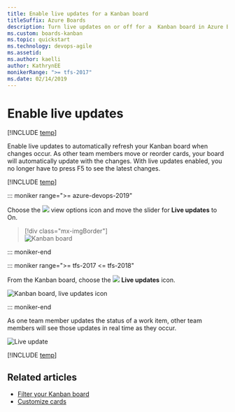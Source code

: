 ```yaml
---
title: Enable live updates for a Kanban board
titleSuffix: Azure Boards
description: Turn live updates on or off for a  Kanban board in Azure Boards or Team Foundation Server
ms.custom: boards-kanban
ms.topic: quickstart
ms.technology: devops-agile
ms.assetid:
ms.author: kaelli
author: KathrynEE
monikerRange: ">= tfs-2017"
ms.date: 02/14/2019
---
```


# Enable live updates

[!INCLUDE [temp](../includes/version-vsts-tfs-2017-on.md)]

<a id="live-updates"></a>

Enable live updates to automatically refresh your Kanban board when changes occur. As other team members move or reorder cards, your board will automatically update with the changes. With live updates enabled, you no longer have to press F5 to see the latest changes.

[!INCLUDE [temp](../includes/prerequisites-kanban.md)]

::: moniker range=">= azure-devops-2019"

Choose the ![ ](../media/icons/view-options-icon.png) view options icon and move the slider for **Live updates** to On.

> [!div class="mx-imgBorder"]  
> ![Kanban board](media/turn-live-updates-on-agile.png)

::: moniker-end

::: moniker range=">= tfs-2017 <= tfs-2018"

From the Kanban board, choose the ![ ](../media/icons/live-updates-icon.png) **Live updates** icon.

![Kanban board, live updates icon](../media/kanban-live-updates.png)

::: moniker-end

As one team member updates the status of a work item, other team members will see those updates in real time as they occur.

![Live update](media/kanban-live-updates.gif)

[!INCLUDE [temp](../includes/note-kanban-boards-teams.md)]

## Related articles

- [Filter your Kanban board](filter-kanban-board.md)
- [Customize cards](customize-cards.md)

